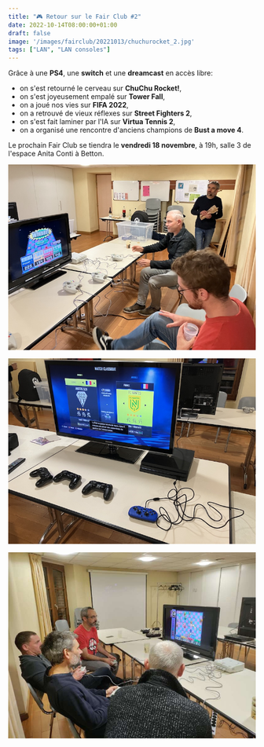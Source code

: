 ```yaml
---
title: "🎮 Retour sur le Fair Club #2"
date: 2022-10-14T08:00:00+01:00
draft: false
image: '/images/fairclub/20221013/chuchurocket_2.jpg'
tags: ["LAN", "LAN consoles"]
---
```


Grâce à une **PS4**, une **switch** et une **dreamcast** en accès libre:
- on s'est retourné le cerveau sur **ChuChu Rocket!**,
- on s'est joyeusement empalé sur **Tower Fall**,
- on a joué nos vies sur **FIFA 2022**,
- on a retrouvé de vieux réflexes sur **Street Fighters 2**,
- on s'est fait laminer par l'IA sur **Virtua Tennis 2**,
- on a organisé une rencontre d'anciens champions de **Bust a move 4**.

Le prochain Fair Club se tiendra le **vendredi 18 novembre**, à 19h, salle 3 de l'espace Anita Conti à Betton.

![Chuchu Rocket](/images/fairclub/20221013/chuchurocket_1.jpg)

![Fifa](/images/fairclub/20221013/fifa2022.jpg)

![Chuchu Rocket](/images/fairclub/20221013/chuchurocket_2.jpg)
